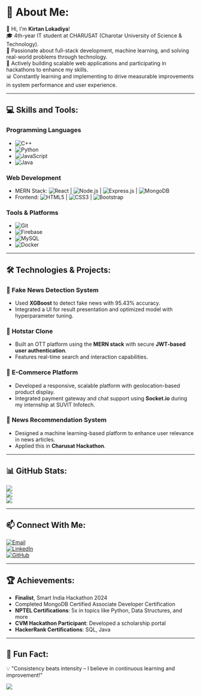 # 💫 About Me:
👋 Hi, I'm **Kirtan Lokadiya**!  
🎓 4th-year IT student at CHARUSAT (Charotar University of Science & Technology).  
🌟 Passionate about full-stack development, machine learning, and solving real-world problems through technology.  
🚀 Actively building scalable web applications and participating in hackathons to enhance my skills.  
📊 Constantly learning and implementing to drive measurable improvements in system performance and user experience.  

---

## 💻 Skills and Tools:
### **Programming Languages**
- ![C++](https://img.shields.io/badge/c++-%2300599C.svg?style=for-the-badge&logo=c%2B%2B&logoColor=white)
- ![Python](https://img.shields.io/badge/python-3670A0?style=for-the-badge&logo=python&logoColor=ffdd54)
- ![JavaScript](https://img.shields.io/badge/javascript-%23323330.svg?style=for-the-badge&logo=javascript&logoColor=%23F7DF1E)
- ![Java](https://img.shields.io/badge/java-%23ED8B00.svg?style=for-the-badge&logo=openjdk&logoColor=white)

### **Web Development**
- MERN Stack: ![React](https://img.shields.io/badge/react-%2320232a.svg?style=for-the-badge&logo=react&logoColor=%2361DAFB)
  | ![Node.js](https://img.shields.io/badge/node.js-6DA55F?style=for-the-badge&logo=node.js&logoColor=white)
  | ![Express.js](https://img.shields.io/badge/express.js-%23404d59.svg?style=for-the-badge&logo=express&logoColor=%2361DAFB)
  | ![MongoDB](https://img.shields.io/badge/mongodb-%234ea94b.svg?style=for-the-badge&logo=mongodb&logoColor=white)  
- Frontend: ![HTML5](https://img.shields.io/badge/html5-%23E34F26.svg?style=for-the-badge&logo=html5&logoColor=white)
  | ![CSS3](https://img.shields.io/badge/css3-%231572B6.svg?style=for-the-badge&logo=css3&logoColor=white)
  | ![Bootstrap](https://img.shields.io/badge/Bootstrap-%23563D7C.svg?style=for-the-badge&logo=bootstrap&logoColor=white)

### **Tools & Platforms**
- ![Git](https://img.shields.io/badge/git-%23F05033.svg?style=for-the-badge&logo=git&logoColor=white)
- ![Firebase](https://img.shields.io/badge/firebase-%23039BE5.svg?style=for-the-badge&logo=firebase)
- ![MySQL](https://img.shields.io/badge/mysql-%2300f.svg?style=for-the-badge&logo=mysql&logoColor=white)
- ![Docker](https://img.shields.io/badge/docker-%230db7ed.svg?style=for-the-badge&logo=docker&logoColor=white)

---

## 🛠️ Technologies & Projects:
### 🔹 **Fake News Detection System**
- Used **XGBoost** to detect fake news with 95.43% accuracy.  
- Integrated a UI for result presentation and optimized model with hyperparameter tuning.  

### 🔹 **Hotstar Clone**
- Built an OTT platform using the **MERN stack** with secure **JWT-based user authentication**.  
- Features real-time search and interaction capabilities.  

### 🔹 **E-Commerce Platform**
- Developed a responsive, scalable platform with geolocation-based product display.  
- Integrated payment gateway and chat support using **Socket.io** during my internship at SUVIT Infotech.  

### 🔹 **News Recommendation System**
- Designed a machine learning-based platform to enhance user relevance in news articles.  
- Applied this in **Charusat Hackathon**.

---

## 📊 GitHub Stats:
![](https://github-readme-stats.vercel.app/api?username=Kirtan-lokadiya&theme=radical&hide_border=false&include_all_commits=false&count_private=true)  
![](https://github-readme-streak-stats.herokuapp.com/?user=Kirtan-lokadiya&theme=radical&hide_border=false)  
![](https://github-readme-stats.vercel.app/api/top-langs/?username=Kirtan-lokadiya&theme=radical&hide_border=false&layout=compact)

---

## 📫 Connect With Me:
[![Email](https://img.shields.io/badge/Email-kirtanlokadiya998%40gmail.com-red)](mailto:kirtanlokadiya998@gmail.com)  
[![LinkedIn](https://img.shields.io/badge/LinkedIn-KirtanLokadiya-blue)](https://www.linkedin.com/in/kirtanlokadiya)  
[![GitHub](https://img.shields.io/badge/GitHub-Kirtan--lokadiya-black)](https://github.com/Kirtan-lokadiya)

---

## 🏆 Achievements:
- **Finalist**, Smart India Hackathon 2024  
- Completed MongoDB Certified Associate Developer Certification  
- **NPTEL Certifications**: 5x in topics like Python, Data Structures, and more  
- **CVM Hackathon Participant**: Developed a scholarship portal  
- **HackerRank Certifications**: SQL, Java  

---

## 🌟 Fun Fact:
💡 "Consistency beats intensity – I believe in continuous learning and improvement!"  

[![](https://visitcount.itsvg.in/api?id=Kirtan-lokadiya&icon=1&color=6)](https://visitcount.itsvg.in)
